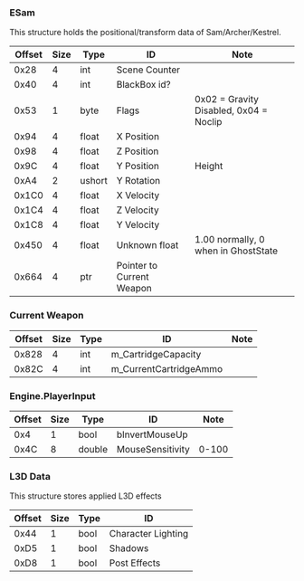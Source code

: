 ### ESam
This structure holds the positional/transform data of Sam/Archer/Kestrel.

| Offset | Size | Type | ID | Note |
| --- | --- | --- | ------------| --- |
| 0x28 | 4 | int | Scene Counter |
| 0x40 | 4 | int | BlackBox id? |
| 0x53 | 1 | byte | Flags | 0x02 = Gravity Disabled, 0x04 = Noclip |
| 0x94 | 4 | float | X Position |
| 0x98 | 4 | float | Z Position |
| 0x9C | 4 | float | Y Position | Height |
| 0xA4 | 2 | ushort | Y Rotation |
| 0x1C0 | 4 | float | X Velocity |
| 0x1C4 | 4 | float | Z Velocity |
| 0x1C8 | 4 | float | Y Velocity |
| 0x450 | 4 | float | Unknown float | 1.00 normally, 0 when in GhostState |
| 0x664 | 4 | ptr | Pointer to Current Weapon |

### Current Weapon
| Offset | Size | Type | ID | Note |
| --- | --- | --- | ------------| --- |
| 0x828 | 4 | int | m_CartridgeCapacity |
| 0x82C | 4 | int | m_CurrentCartridgeAmmo |

### Engine.PlayerInput

| Offset | Size | Type | ID | Note |
| --- | --- | --- | ------------| --- |
| 0x4 | 1 | bool | bInvertMouseUp |
| 0x4C | 8 | double | MouseSensitivity | 0-100 |

### L3D Data
This structure stores applied L3D effects

| Offset | Size | Type | ID |
| --- | --- | --- | ------------|
| 0x44 | 1 | bool | Character Lighting |
| 0xD5 | 1 | bool | Shadows |
| 0xD8 | 1 | bool | Post Effects |
